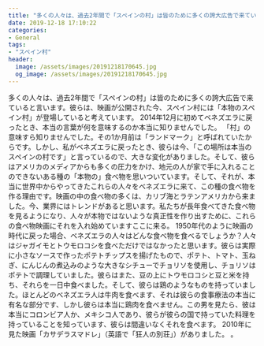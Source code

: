 ```yaml
---
title: "多くの人々は、過去2年間で「スペインの村」は皆のために多くの誇大広告で来ていると言います。"
date: 2019-12-18 17:10:22
categories:
- General
tags:
- "スペイン村"
header:
  image: /assets/images/20191218170645.jpg
  og_image: /assets/images/20191218170645.jpg
---
```


多くの人々は、過去2年間で「スペインの村」は皆のために多くの誇大広告で来ていると言います。彼らは、映画が公開された今、スペイン村には「本物のスペイン村」が登場していると考えています。 2014年12月に初めてベネズエラに戻ったとき、本当の言葉が何を意味するのか本当に知りませんでした。 「村」の意味すら知りませんでした。その1か月前は「ランドマーク」と呼ばれていたからです。しかし、私がベネズエラに戻ったとき、彼らは今、「この場所は本当のスペインの村です」と言っているので、大きな変化がありました。そして、彼らはアメリカのメディアからも多くの圧力をかけ、地元の人が家で手に入れることのできないある種の「本物の」食べ物を思いついています。そして、それが、本当に世界中からやってきたこれらの人々をベネズエラに来て、この種の食べ物を作る理由です。映画の中の食べ物の多くは、カリブ海とラテンアメリカから来ました。今、業界にはトレンドがあると思います。私たちが長年食べてきた食べ物を見るようになり、人々が本物ではないような真正性を作り出すために、これらの食べ物映画にそれを入れ始めていますここに来る。 1950年代のように映画の時代に戻った場合、ベネズエラの人々はどんな食べ物を食べるでしょうか？人々はジャガイモとトウモロコシを食べただけではなかったと思います。彼らは実際に小さなソースで作ったポテトチップスを揚げたもので、ポテト、トマト、玉ねぎ、にんじんの煮込みのような大きなシチューでチョリソを使用し、チョリソはポテトで調理していました。彼らはまた、豆の上にトウモロコシと豆と米を持ち、それらを一日中食べました。そして、彼らは鶏のようなものを持っていました。ほとんどのベネズエラ人は牛肉を食べます、それは彼らの食事療法の本当に有名な部分です、しかし彼らは本当に鶏肉を食べません。この男を見たら、彼は本当にコロンビア人か、メキシコ人であり、彼らが彼らの国で持っていた料理を持っていることを知っています、彼らは間違いなくそれを食べます。 2010年に見た映画「カサデラスマドレ」（英語で「狂人の別荘」）がありました。 。
